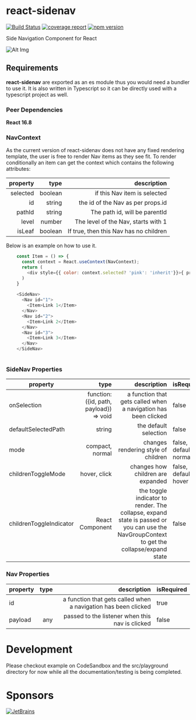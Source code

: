 # react-sidenav

[![Build Status](https://gitlab.com/wmira/react-sidenav/badges/master/build.svg)](https://gitlab.com/wmira/react-sidenav/pipelines)
[![coverage report](https://gitlab.com/wmira/react-sidenav/badges/master/coverage.svg)](https://gitlab.com/wmira/react-sidenav/commits/master)
[![npm version](https://badge.fury.io/js/react-sidenav.svg)](https://badge.fury.io/js/react-sidenav)

Side Navigation Component for React

![Alt Img](https://github.com/wmira/react-sidenav/blob/master/sidenav.png)

## Requirements

**react-sidenav** are exported as an es module thus you would need a bundler to use it. It is also written in
Typescript so it can be directly used with a typescript project as well.

### Peer Dependencies

**React 16.8**

### NavContext 

As the current version of react-sidenav does not have any fixed rendering template,
the user is free to render Nav items as they see fit. To render conditionally an item can get the context which contains 
the following attributes:

| property   |      type      |  description |
|------------:|-------------:|------:|
| selected | boolean  | if this Nav item is selected |
| id | string  | the id of the Nav as per props.id |
| pathId | string  | The path id, will be parentId|props.id if rendered with a parent |
| level | number  | The level of the Nav, starts with 1 |
| isLeaf | boolean  | If true, then this Nav has no children |

Below is an example on how to use it.

```javascript
    const Item = () => {
      const context = React.useContext(NavContext);
      return (
        <div style={{ color: context.selected? 'pink': 'inherit'}}>{ props.children }</div>
      )
    }
  
    <SideNav>
      <Nav id="1">
        <Item>Link 1</Item>
      </Nav>
      <Nav id="2">
        <Item>Link 2</Item>
      </Nav>
      <Nav id="3">
        <Item>Link 3</Item>
      </Nav>
    </SideNav>
  

```
### SideNav Properties

| property   |      type      |  description |  isRequired |
|------------|-------------:|------:|-----------------------|
| onSelection | function: ({id, path, payload}) => void | a function that gets called when a navigation has been clicked | false |
| defaultSelectedPath | string | the default selection | false |
| mode | compact, normal | changes rendering style of children | false, defaults to normal |
| childrenToggleMode | hover, click | changes how children are expanded | false, defaults to hover |
| childrenToggleIndicator | React Component | the toggle indicator to render. The collapse, expand state is passed or you can use the NavGroupContext to get the collapse/expand state | false |


### Nav Properties

| property   |      type      |  description |  isRequired |
|------------|-------------:|------:|-----------------------|
| id | | a function that gets called when a navigation has been clicked | true |
| payload | any | passed to the listener when this nav is clicked  | false |


# Development

Please checkout example on CodeSandbox and the src/playground directory for now while
all the documentation/testing is being completed.

# Sponsors
[![JetBrains](https://github.com/wmira/react-sidenav/raw/master/jetbrains.png)](https://www.jetbrains.com/?from=react-sidenav)
